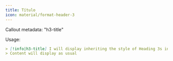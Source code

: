 ```yaml
---
title: Título
icon: material/format-header-3
---
```


Callout metadata: "h3-title"

Usage:

```md
> [!info|h3-title] I will display inheriting the style of Heading 3s in this theme
> Content will display as usual
```

